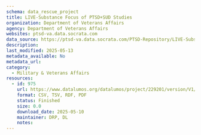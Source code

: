 ```yaml
---
schema: data_rescue_project 
title: LIVE-Substance Focus of PTSD+SUD Studies
organization: Department of Veterans Affairs
agency: Department of Veterans Affairs
websites: ptsd-va.data.socrata.com
data_source: https://ptsd-va.data.socrata.com/PTSD-Repository/LIVE-Substance-Focus-of-PTSD-SUD-Studies/aeui-nszr
description: 
last_modified: 2025-05-13
metadata_available: No
metadata_url: 
category:
  - Military & Veterans Affairs 
resources:
  - id: 975
    url: https://www.datalumos.org/datalumos/project/229201/version/V1/view
    format: CSV, TSV, RDF, PDF
    status: Finished
    size: 0.0
    download_date: 2025-05-10
    maintainer: DRP, DL
    notes: 
---
```

